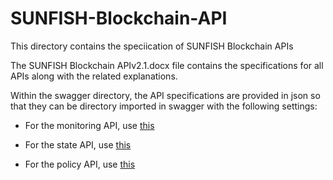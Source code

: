 # SUNFISH-Blockchain-API
This directory contains the speciication of SUNFISH Blockchain APIs

The SUNFISH Blockchain APIv2.1.docx file contains the specifications for all APIs along with the related explanations.

Within the swagger directory, the API specifications are provided in json so that they can be directory imported in swagger with the following settings:

* For the monitoring API, use [this](http://editor.swagger.io/#/?import=https://raw.githubusercontent.com/sunfish-prj/SUNFISH-Platform-API/master/BlockchainAPI/swagger/AccessMonitoring.json)

* For the state API, use [this](http://editor.swagger.io/#/?import=https://raw.githubusercontent.com/sunfish-prj/SUNFISH-Platform-API/master/BlockchainAPI/swagger/State.json)

* For the policy API, use [this](http://editor.swagger.io/#/?import=https://raw.githubusercontent.com/sunfish-prj/SUNFISH-Platform-API/master/BlockchainAPI/swagger/Policy.json)
